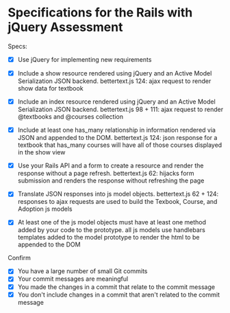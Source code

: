 # Specifications for the Rails with jQuery Assessment

Specs:
- [x] Use jQuery for implementing new requirements
- [x] Include a show resource rendered using jQuery and an Active Model Serialization JSON backend.
  bettertext.js 124: ajax request to render show data for textbook
- [x] Include an index resource rendered using jQuery and an Active Model Serialization JSON backend.
  bettertext.js 98 + 111: ajax request to render @textbooks and @courses collection
- [x] Include at least one has_many relationship in information rendered via JSON and appended to the DOM.
  bettertext.js 124: json response for a textbook that has_many courses will have all of those courses displayed in the show view
- [x] Use your Rails API and a form to create a resource and render the response without a page refresh.
  bettertext.js 62: hijacks form submission and renders the response without refreshing the page
- [x] Translate JSON responses into js model objects.
  bettertext.js 62 + 124: responses to ajax requests are used to build the Texbook, Course, and Adoption js models
- [x] At least one of the js model objects must have at least one method added by your code to the prototype.
  all js models use handlebars templates added to the model prototype to render the html to be appended to the DOM
    

Confirm
- [x] You have a large number of small Git commits
- [x] Your commit messages are meaningful
- [x] You made the changes in a commit that relate to the commit message
- [x] You don't include changes in a commit that aren't related to the commit message